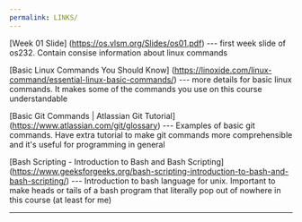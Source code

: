 ```yaml
---
permalink: LINKS/
---
```

[Week 01 Slide] (https://os.vlsm.org/Slides/os01.pdf) --- first week slide of os232.
Contain consise information about linux commands

[Basic Linux Commands You Should Know] (https://linoxide.com/linux-command/essential-linux-basic-commands/) --- more details for basic linux commands.
It makes some of the commands you use on this course understandable 

[Basic Git Commands | Atlassian Git Tutorial] (https://www.atlassian.com/git/glossary) --- Examples of basic git commands. Have extra tutorial to make git commands more comprehensible and it's useful for programming in general

[Bash Scripting - Introduction to Bash and Bash Scripting] (https://www.geeksforgeeks.org/bash-scripting-introduction-to-bash-and-bash-scripting/) --- Introduction to bash language for unix. Important to make heads or tails of a bash program that literally pop out of nowhere in this course (at least for me)
<br>
<hr>
